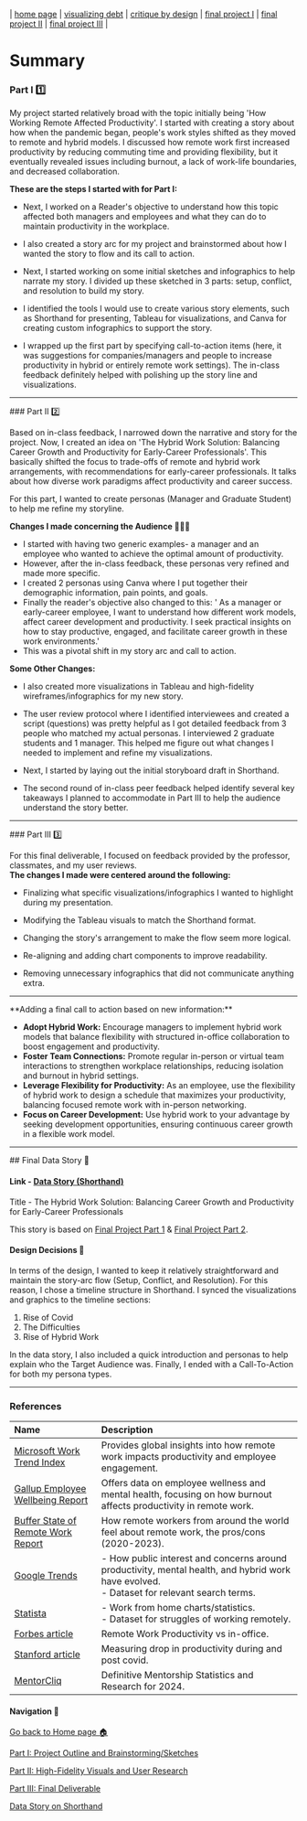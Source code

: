 | [home page](https://saylibhavsar.github.io/Data-Visualization-Projects/) | [visualizing debt](https://saylibhavsar.github.io/Data-Visualization-Projects/visualizing-government-debt.html) | [critique by design](https://saylibhavsar.github.io/Data-Visualization-Projects/critique-by-design.html) | [final project I](https://saylibhavsar.github.io/Data-Visualization-Projects/final-project-part-one.html) | [final project II](https://saylibhavsar.github.io/Data-Visualization-Projects/final-project-part-two.html) | [final project III](https://saylibhavsar.github.io/Data-Visualization-Projects/final-project-part-three.html) |

# Summary

### Part I 1️⃣

My project started relatively broad with the topic initially being 'How Working Remote Affected Productivity'. I started with creating a story about how when the pandemic began, people's work styles shifted as they moved to remote and hybrid models. I discussed how remote work first increased productivity by reducing commuting time and providing flexibility, but it eventually revealed issues including burnout, a lack of work-life boundaries, and decreased collaboration.

**These are the steps I started with for Part I:**

* Next, I worked on a Reader's objective to understand how this topic affected both managers and employees and what they can do to maintain productivity in the workplace.

* I also created a story arc for my project and brainstormed about how I wanted the story to flow and its call to action.

* Next, I started working on some initial sketches and infographics to help narrate my story. I divided up these sketched in 3 parts: setup, conflict, and resolution to build my story.

* I identified the tools I would use to create various story elements, such as Shorthand for presenting, Tableau for visualizations, and Canva for creating custom infographics to support the story.

* I wrapped up the first part by specifying call-to-action items (here, it was suggestions for companies/managers and people to increase productivity in hybrid or entirely remote work settings). The in-class feedback definitely helped with polishing up the story line and visualizations.

<hr>
### Part II 2️⃣

Based on in-class feedback, I narrowed down the narrative and story for the project. Now, I created an idea on 'The Hybrid Work Solution: Balancing Career Growth and Productivity for Early-Career Professionals'. This basically shifted the focus to trade-offs of remote and hybrid work arrangements, with recommendations for early-career professionals. It talks about how diverse work paradigms affect productivity and career success.

For this part, I wanted to create personas (Manager and Graduate Student) to help me refine my storyline. 

**Changes I made concerning the Audience 🙋🏻‍♀️**

* I started with having two generic examples- a manager and an employee who wanted to achieve the optimal amount of productivity.
* However, after the in-class feedback, these personas very refined and made more specific.
* I created 2 personas using Canva where I put together their demographic information, pain points, and goals.
* Finally the reader's objective also changed to this: ' As a manager or early-career employee, I want to understand how different work models, affect career development and productivity. I seek practical insights on how to stay productive, engaged, and facilitate career growth in these work environments.'
* This was a pivotal shift in my story arc and call to action.

**Some Other Changes:**
* I also created more visualizations in Tableau and high-fidelity wireframes/infographics for my new story.

* The user review protocol where I identified interviewees and created a script (questions) was pretty helpful as I got detailed feedback from 3 people who matched my actual personas. I interviewed 2 graduate students and 1 manager. This helped me figure out what changes I needed to implement and refine my visualizations.

* Next, I started by laying out the initial storyboard draft in Shorthand.

* The second round of in-class peer feedback helped identify several key takeaways I planned to accommodate in Part III to help the audience understand the story better.

<hr>
### Part III 3️⃣

For this final deliverable, I focused on feedback provided by the professor, classmates, and my user reviews. 
<br>
**The changes I made were centered around the following:**

* Finalizing what specific visualizations/infographics I wanted to highlight during my presentation.

* Modifying the Tableau visuals to match the Shorthand format.

* Changing the story's arrangement to make the flow seem more logical.

* Re-aligning and adding chart components to improve readability.

* Removing unnecessary infographics that did not communicate anything extra.

<hr>
**Adding a final call to action based on new information:**

* **Adopt Hybrid Work:** Encourage managers to implement hybrid work models that balance flexibility with structured in-office collaboration to boost engagement and productivity.
* **Foster Team Connections:** Promote regular in-person or virtual team interactions to strengthen workplace relationships, reducing isolation and burnout in hybrid settings.
* **Leverage Flexibility for Productivity:** As an employee, use the flexibility of hybrid work to design a schedule that maximizes your productivity, balancing focused remote work with in-person networking.
* **Focus on Career Development:** Use hybrid work to your advantage by seeking development opportunities, ensuring continuous career growth in a flexible work model.


<hr>
## Final Data Story 📖

#### Link - [Data Story (Shorthand)](https://carnegiemellon.shorthandstories.com/the-hybrid-work-solution/index.html#article)

Title - The Hybrid Work Solution: Balancing Career Growth and Productivity for Early-Career Professionals

This story is based on [Final Project Part 1](https://saylibhavsar.github.io/Data-Visualization-Projects/final-project-part-one.html) & [Final Project Part 2](https://saylibhavsar.github.io/Data-Visualization-Projects/final-project-part-two.html).

#### Design Decisions 🎨

In terms of the design, I wanted to keep it relatively straightforward and maintain the story-arc flow (Setup, Conflict, and Resolution). For this reason, I chose a timeline structure in Shorthand. I synced the visualizations and graphics to the timeline sections:
1. Rise of Covid
2. The Difficulties
3. Rise of Hybrid Work

In the data story, I also included a quick introduction and personas to help explain who the Target Audience was. Finally, I ended with a Call-To-Action for both my persona types.

<hr>

### References

| Name   |      Description     | 
|:----------|:-------------|
| [Microsoft Work Trend Index](https://www.microsoft.com/en-us/worklab/work-trend-index/hybrid-work-is-just-work) | Provides global insights into how remote work impacts productivity and employee engagement. |
| [Gallup Employee Wellbeing Report](https://www.gallup.com/workplace/511994/future-office-arrived-hybrid.aspx) | Offers data on employee wellness and mental health, focusing on how burnout affects productivity in remote work. |
| [Buffer State of Remote Work Report](https://buffer.com/state-of-remote-work/2022) | How remote workers from around the world feel about remote work, the pros/cons (2020-2023). |
| [Google Trends](https://trends.google.com/trends/) | - How public interest and concerns around productivity, mental health, and hybrid work have evolved.  <br> - Dataset for relevant search terms. |
| [Statista](https://www.statista.com/statistics/1140732/work-from-home-productivity-employees-us/) | - Work from home charts/statistics.  <br> - Dataset for struggles of working remotely. |
| [Forbes article](https://www.forbes.com/sites/richardosibanjo/2022/06/30/the-post-pandemic-office-how-to-win-employees-back/) | Remote Work Productivity vs in-office. |
| [Stanford article](https://drive.google.com/file/d/1kqbngD8pemqxAkZmWCOQ32Yk6PXK9eVA/view) | Measuring drop in productivity during and post covid. |
| [MentorCliq](https://www.mentorcliq.com/blog/mentoring-stats/) | Definitive Mentorship Statistics and Research for 2024. |


#### Navigation 🧭
[Go back to Home page 🏠](https://saylibhavsar.github.io/Data-Visualization-Projects/)

[Part I: Project Outline and Brainstorming/Sketches](https://saylibhavsar.github.io/Data-Visualization-Projects/final-project-part-one.html)

[Part II: High-Fidelity Visuals and User Research](https://saylibhavsar.github.io/Data-Visualization-Projects/final-project-part-two.html)

[Part III: Final Deliverable](https://saylibhavsar.github.io/Data-Visualization-Projects/final-project-part-three.html)

[Data Story on Shorthand](https://carnegiemellon.shorthandstories.com/the-hybrid-work-solution/index.html#article)
